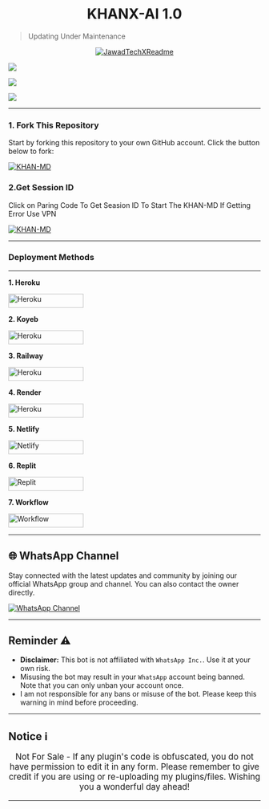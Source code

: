 <p align="center">
  <h1 align="center">KHANX-AI 1.0</h1>
</p>

> Updating Under Maintenance 

<p align="center">
  <a href="https://github.com/JawadTechX"><img src="http://readme-typing-svg.herokuapp.com?color=red&center=true&vCenter=true&multiline=false&lines=KHANX-AI-+v1+MultiDevice;Developed+by+JawadTechX;Give+star+and+forks+this+Repo+🌟" alt="JawadTechXReadme"></a>
</p>

<a><img src='https://i.imgur.com/LyHic3i.gif'/></a>

<a><img src='https://files.catbox.moe/hzagwo.jpg'/></a>

<a><img src='https://i.imgur.com/LyHic3i.gif'/></a>

***

### 1. Fork This Repository

Start by forking this repository to your own GitHub account. Click the button below to fork:

  <a href="https://github.com/JawadYTX/KHANX-AI/fork"><img title="KHAN-MD" src="https://img.shields.io/badge/FORK-KHAN MD-h?color=blue&style=for-the-badge&logo=stackshare"></a>
  
### 2.Get Session ID

Click on Paring Code To Get Seasion ID To Start The KHAN-MD If Getting Error Use VPN

 <a href="https://khanx-pair.onrender.com/"><img title="KHAN-MD" src="https://img.shields.io/badge/PAIR-KHAN MD-h?color=red&style=for-the-badge&logo=whatsapp"></a>

---

### Deployment Methods 

---

**1. Heroku**

<p align="left">
<a href='https://dashboard.heroku.com/new?template=https://github.com/JawadYTX/KHANX-AI/tree/main' target="_blank"><img alt='Heroku' src='https://img.shields.io/badge/-heroku ‎ deploy-brown?style=for-the-badge&logo=heroku&logoColor=white'/< width=150 height=28/p></a>

**2. Koyeb**
  
<p align="left">
<a href='https://app.koyeb.com/services/deploy?type=git&repository=JawadYTX/KHANX-AI&ports=3000;http;/&env[SESSION_ID]=null&env[MODE]=public&env[AUTO_READ_STATUS]=true&env[SUDO_NB]=923448149931&env[ALIVE_IMG]=https://files.catbox.moe/hzagwo.jpg&env[AUTO_REACT]=false&env[OWNER_REACT]false&env[HEART_REACT]=false&env[AUTO_VOICE]=false&env[ALIVE_MSG]=KHAN-MD-IS-ALIVE&builder=dockerfile' target="_blank"><img alt='Heroku' src='https://img.shields.io/badge/-koyeb ‎ deploy-green?style=for-the-badge&logo=koyeb&logoColor=white'/< width=150 height=28/p></a>

**3. Railway**

<p align="left">
<a href='https://railway.app/new' target="_blank"><img alt='Heroku' src='https://img.shields.io/badge/-railway deploy-red?style=for-the-badge&logo=railway&logoColor=white'/< width=150 height=28/p></a>

**4. Render**
  
<p align="left">
<a href='https://dashboard.render.com/web/new' target="_blank"><img alt='Heroku' src='https://img.shields.io/badge/-Render deploy-black?style=for-the-badge&logo=render&logoColot=white'/< width=150 height=28/p></a>

**5. Netlify**
  
<p align="left">
<a href='https://app.netlify.com/' target="_blank"><img alt='Netlify' src='https://img.shields.io/badge/-Netlify Deploy-blue?style=for-the-badge&logo=netlify&logoColor=white'/< width=150 height=28/p></a> </a>

**6. Replit**

<p align="left">
<a href='https://replit.com/~' target="_blank"><img alt='Replit' src='https://img.shields.io/badge/-Replit Deploy-blue?style=for-the-badge&logo=replit&logoColor=white'/< width=150 height=28/p></a> </a>
 
 **7. Workflow**
 
<p align="left">
  <a href='https://github.com/JawadYTX/KHANX-AI/blob/main/WORKFLOW.md' target="_blank">
    <img alt='Workflow' src='https://img.shields.io/badge/-WorkFlow%20Deploy-blue?style=for-the-badge&logo=github&logoColor=white' width="150" height="28"/>
  </a>

***

## 🌐 WhatsApp Channel 

Stay connected with the latest updates and community by joining our official WhatsApp group and channel. You can also contact the owner directly.

[![WhatsApp Channel](https://img.shields.io/badge/Join-WhatsApp%20Channel-25D366?style=for-the-badge&logo=whatsapp)](https://whatsapp.com/channel/0029VatOy2EAzNc2WcShQw1j)

***

<h2 align="left">Reminder ⚠️</h2>
<p style="text-align: center; font-size: 1.2em;">

- **Disclaimer:** This bot is not affiliated with `WhatsApp Inc.`. Use it at your own risk.
- Misusing the bot may result in your `WhatsApp` account being banned. Note that you can only unban your account once.
- I am not responsible for any bans or misuse of the bot. Please keep this warning in mind before proceeding.

---

<h2 align="left">Notice ℹ️</h2>
<p style="text-align: center; font-size: 1.2em;">
  Not For Sale - If any plugin's code is obfuscated, you do not have permission to edit it in any form. Please remember to give credit if you are using or re-uploading my plugins/files. Wishing you a wonderful day ahead!</p>
  
---    
